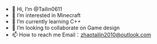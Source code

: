 - 👋 Hi, I’m @Tailin0611
- 👀 I’m interested in Minecraft
- 🌱 I’m currently learning C++
- 💞️ I’m looking to collaborate on Game design
- 📫 How to reach me Email：zhaotailin2010@outlook.com

<!---
Tailin0611/Tailin0611 is a ✨ special ✨ repository because its `README.md` (this file) appears on your GitHub profile.
You can click the Preview link to take a look at your changes.
--->
